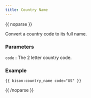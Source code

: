 ```yaml
---
title: Country Name
---
```

{{ noparse }}

Convert a country code to its full name.

### Parameters
`code`
: The 2 letter country code.

### Example
~~~
{{ bison:country_name code="US" }}
~~~

{{ /noparse }}